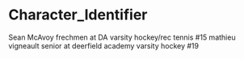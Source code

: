 # Character_Identifier
Sean McAvoy frechmen at DA varsity hockey/rec tennis #15
mathieu vigneault senior at deerfield academy varsity hockey #19
